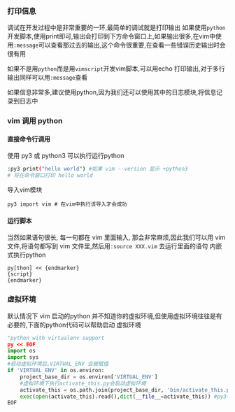 ### 打印信息
调试在开发过程中是非常重要的一环,最简单的调试就是打印输出
如果使用`python`开发脚本,使用print即可,输出会打印到下方命令窗口上,如果输出很多,在vim中使用`:message`可以查看那过去的输出,这个命令很重要,在查看一些错误历史输出时会很有用

如果不是用`python`而是用`vimscript`开发vim脚本,可以用echo 打印输出,对于多行输出同样可以用`:message`查看

如果信息非常多,建议使用python,因为我们还可以使用其中的日志模块,将信息记录到日志中
### vim 调用 python
#### 直接命令行调用
使用 py3 或 python3 可以执行运行python
```bash
:py3 print("hello world") #如果 vim --version 显示 +python3
# 将在命令窗口打印 hello world
```
导入vim模块
```
py3 import vim # 在vim中执行该导入才会成功
```

#### 运行脚本
当然如果语句很长, 每一句都在 vim 里面输入, 那会非常麻烦,因此我们可以用 vim 文件,将语句都写到 vim 文件里,然后用`:source XXX.vim` 去运行里面的语句
内嵌式执行python
```
py[thon] << {endmarker}
{script}
{endmarker}
```

### 虚拟环境
默认情况下 vim 启动的python 并不知道你的虚拟环境,但使用虚拟环境往往是有必要的,下面的python代码可以帮助启动 虚拟环境
```python
"python with virtualenv support
py << EOF
import os
import sys
#启动虚拟环境后,VIRTUAL_ENV 会被赋值
if 'VIRTUAL_ENV' in os.environ:
    project_base_dir = os.environ['VIRTUAL_ENV']
    #虚拟环境下执行activate_this.py会启动虚拟环境
    activate_this = os.path.join(project_base_dir, 'bin/activate_this.py')
    exec(open(activate_this).read(),dict(__file__=activate_this)) #py3中使用 exec 而不是execfile
EOF
```
